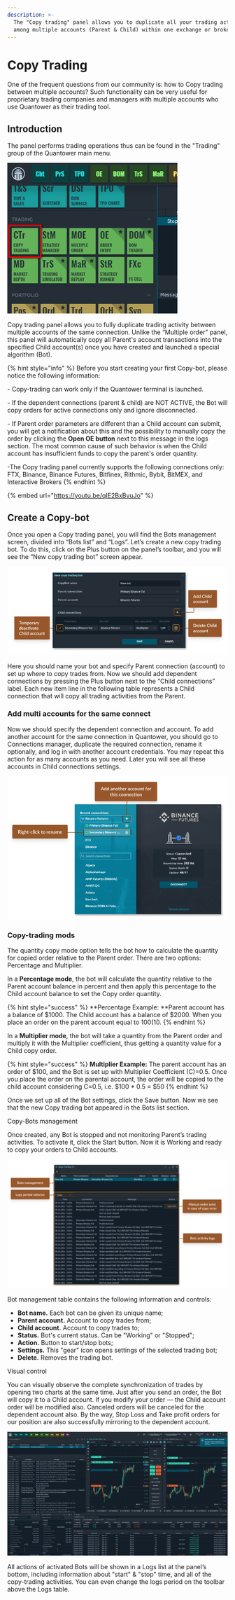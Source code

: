 ```yaml
---
description: >-
  The "Copy trading" panel allows you to duplicate all your trading activities
  among multiple accounts (Parent & Child) within one exchange or broker.
---
```


# Copy Trading

One of the frequent questions from our community is: how to Copy trading between multiple accounts? Such functionality can be very useful for proprietary trading companies and managers with multiple accounts who use Quantower as their trading tool.

## **Introduction**

The panel performs trading operations thus can be found in the "Trading" group of the Quantower main menu.

![Copy trading panel in a list of other panels](../.gitbook/assets/frame-9.png)

Copy trading panel allows you to fully duplicate trading activity between multiple accounts of the same connection. Unlike the “Multiple order” panel, this panel will automatically copy all Parent's account transactions into the specified Child account(s) once you have created and launched a special algorithm (Bot).

{% hint style="info" %}
Before you start creating your first Copy-bot, please notice the following information:

\- Copy-trading can work only if the Quantower terminal is launched.

\- If the dependent connections (parent & child) are NOT ACTIVE, the Bot will copy orders for active connections only and ignore disconnected.

\- If Parent order parameters are different than a Child account can submit, you will get a notification about this and the possibility to manually copy the order by clicking the **Open OE button** next to this message in the logs section. The most common cause of such behavior is when the Child account has insufficient funds to copy the parent's order quantity.

\-The Copy trading panel currently supports the following connections only: FTX, Binance, Binance Futures, Bitfinex, Rithmic, Bybit, BitMEX, and Interactive Brokers
{% endhint %}

{% embed url="https://youtu.be/qIE2BxBvuJo" %}

## Create a Copy-bot

Once you open a Copy trading panel, you will find the Bots management screen, divided into “Bots list” and “Logs”. Let’s create a new copy trading bot. To do this, click on the Plus button on the panel’s toolbar, and you will see the “New copy trading bot” screen appear.

![New copy bot creation screen](../.gitbook/assets/frame-10.png)

Here you should name your bot and specify Parent connection (account) to set up where to copy trades from. Now we should add dependent connections by pressing the Plus button next to the “Child connections” label. Each new item line in the following table represents a Child connection that will copy all trading activities from the Parent.&#x20;

### Add multi accounts for the same connect&#xD;

Now we should specify the dependent connection and account. To add another account for the same connection in Quantower, you should go to Connections manager, duplicate the required connection, rename it optionally, and log in with another account credentials. You may repeat this action for as many accounts as you need. Later you will see all these accounts in Child connections settings.

![](../.gitbook/assets/frame-11.png)

### Copy-trading mods&#xD;

The quantity copy mode option tells the bot how to calculate the quantity for copied order relative to the Parent order. There are two options: Percentage and Multiplier.

In a **Percentage mode**, the bot will calculate the quantity relative to the Parent account balance in percent and then apply this percentage to the Child account balance to set the Copy order quantity.

{% hint style="success" %}
**Percentage Example: **Parent account has a balance of $1000. The Child account has a balance of $2000. When you place an order on the parent account equal to $100 (10% of the total balance), an order will be placed automatically on the child account for 10% of its total balance, or 200$.
{% endhint %}


In a **Multiplier mode**, the bot will take a quantity from the Parent order and multiply it with the Multiplier coefficient, thus getting a quantity value for a Child copy order.

{% hint style="success" %}
**Multiplier Example:** The parent account has an order of $100, and the Bot is set up with Multiplier Coefficient (C)=0.5. Once you place the order on the parental account, the order will be copied to the child account considering C=0.5, i.e. $100 \* 0.5 = $50
{% endhint %}

Once we set up all of the Bot settings, click the Save button. Now we see that the new Copy trading bot appeared in the Bots list section.

Copy-Bots management


Once created, any Bot is stopped and not monitoring Parent’s trading activities. To activate it, click the Start button. Now it is Working and ready to copy your orders to Child accounts.

![](../.gitbook/assets/frame-12.png)

Bot management table contains the following information and controls:

* **Bot name.** Each bot can be given its unique name;
* **Parent account.** Account to copy trades from;
* **Child account.** Account to copy trades to;
* **Status.** Bot's current status. Can be "Working" or "Stopped";
* **Action.** Button to start/stop bots;
* **Settings.** This "gear" icon opens settings of the selected trading bot;
* **Delete.** Removes the trading bot.

Visual control


You can visually observe the complete synchronization of trades by opening two charts at the same time. Just after you send an order, the Bot will copy it to a Child account. If you modify your order — the Child account order will be modified also. Canceled orders will be canceled for the dependent account also. By the way, Stop Loss and Take profit orders for our position are also successfully mirroring to the dependent account.

![](../.gitbook/assets/image-20.png)

All actions of activated Bots will be shown in a Logs list at the panel’s bottom, including information about "start" & "stop" time, and all of the copy-trading activities. You can even change the logs period on the toolbar above the Logs table.
